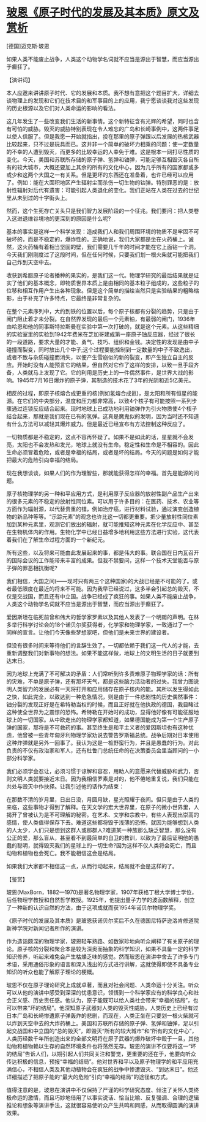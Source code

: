 # [玻恩《原子时代的发展及其本质》原文及赏析](https://www.vrrw.net/wx/14541.html)

[德国]迈克斯·玻恩

如果人类不能废止战争，人类这个动物学名词就不应当是源出于智慧，而应当源出于癫狂了。

【演讲词】

本人应邀来讲讲原子时代、它的发展和本质。我不想有意把这个题目扩大，详细去谈物理上的发现和它们在技术目的和军事目的上的应用，我宁愿谈谈我对这些发现的历史根源以及它们对人类命运的影响的看法。

这几年发生了一些改变我们生活的新事情。这个新特征含有光辉的希望，同时也含有可怕的威胁。毁灭的威胁特别表现在令人难忘的广岛和长崎事例中，这两件事足以使人信服了。但是我愿一开始就指出，投在那里的原子弹跟以后发展的热核武器比较起来，只不过是玩具而已。这并非一个简单的破坏力相乘的问题：使一定数量的不幸的人遭到毁灭，而更多的比较幸运的人幸免于难。这是根本一网打尽性质的变化。今天，美国和苏联所存储的原子弹、氢弹和铀弹，可能足够互相毁灭各自所有的较大城市，大概还要加上其余的所有的文化中心，因为几乎所有的国家都或多或少和这两个大国之一有关系。但是更坏的东西还在准备着，也许已经可以应用了。例如：能在大面积地区产生辐射尘而杀伤一切生物的钴弹。特别罪恶的是：放射性辐射对后代有遗害：可能引起人类退化的变化。我们正站在人类在过去的世纪里从未到过的十字街头上。

然而，这个生死存亡关头只是我们智力发展阶段的一个征兆。我们要问：把人类卷入这进退维谷境地的更深刻的原因是什么呢?

基本的事实是这样一个科学发现：造成我们人和我们周围环境的物质不是牢固不可破坏的，而是不稳定的，爆炸性的。正确地说，我们大家都是坐在火药桶上。诚然，这火药桶有着相当坚固的壁，我们需要几千年的时间才能在它上面钻一个洞。今天我们刚刚度过了这段时间，但在任何时候，只要我们划一根火柴就可能把我们自己炸到天空中去。

收获到希腊原子论者播种的果实的，是我们这一代。物理学研究的最后结果就是证实了他们的基本概念，即物质世界本质上是由相同的基本粒子组成的，这些粒子的位移和相互作用产生出各种现象。但是这个简单的描绘当然只是实验结果的粗略缩影，由于补充了许多特点，它最终是非常复杂的。



在整个元素序列中，大约到铁的位置以后，每个原子核都有分裂的趋势，只是由于闸门阻止着才未分裂。在自然界发现的最后一个元素铀，有最弱的闸门，1936年由哈恩和他的同事斯特拉斯曼在实验中第一次打破的，就是这个元素。从这些精细的实验室里的实验到1942年费米在芝加哥建成第一座原子铀反应器，经过了很长的一段道路，要求大量的才能、勇气、技巧、组织和金钱。决定性的发现是由中子碰撞而裂变，同时放出几个中子;这个过程要能控制到一定数量的中子不致逸出，或者不致与杂质碰撞而消失，以便产生雪崩似的新的裂变，即产生独立自主的反应。开始时没有人能预言它的结果，但自然对它作了这样的安排，以致一旦手段齐备，人类就马上发现了它。它的利用是历史上的一件偶然事件，是世界大战的影响。1945年7月16日爆炸的原子弹，其制造的技术花了3年的光阴和近5亿美元。

相反的过程，即原子核熔合成更重的核(例如氢熔合成氦)，是太阳和所有恒星的能源。在它们的中央部分，温度和压力都非常高，以致4个核子有可能按照一系列步骤通过连锁反应结合起来。现时地球上已成功地利用铀弹作为引火物质使4个核子结合起来，那就是我们现在已有的氢弹。这真是魔鬼似的发明，因为当时还不知道有什么方法可以减轻其爆炸威力。但是最近已经宣布有方法控制这种反应了。

一切物质都是不稳定的，这点不容再怀疑了。如果不是如此的话，星星就不会发亮，太阳也不会发热和发光，地球上就没有生命。稳定性和生命是不相容的。因此生命必须冒着危险，或者是幸福的结局，或者是坏的结局。今天的问题是如何才能把最大的危险引向幸福的结局。

现在我想谈谈，如果人们的作为理智些，那就能获得怎样的幸福。首先是能源的问题。

原子核物理学的另一种和平应用方式，是利用原子反应器的放射性副产品生产出来的很多元素的不稳定的放射性同位素。可以用于许多目的：在医药、技术、农业等方面作为辐射源，以代替贵重的镭，例如治疗癌，进行材料试验，通过演变创造植物的新品种等等。“示踪元素”的观念也许比这一切都更重要。把少量放射性同位素加到某种元素里，观测它们放出的辐射，就可能推知这种元素在化学反应中、甚至在生物机体内的作用。生物化学中已经日益增多地利用这些方法进行实验，这代表着我们在了解生命过程方面的一个新纪元。

所有这些，以及将来可能由此发展起来的事，都是伟大的事。联合国在日内瓦召开的国际会议的工作能带来丰富的成果。但我不禁要问，这样一个技术天堂能否与原子弹的罪恶相抗衡呢?

我们相信，大国之间(——现时只有两三个这种国家)的大战已经是不可能的了。或者最低限度在最近的将来不可能。因为我早已经说过，这多半会引起总的毁灭，不仅是交战国，而且还有中立国。战争已经成了疯狂的事。如果人类不能废止战争，人类这个动物学名词就不应当是源出于智慧，而应当源出于癫狂了。

爱因斯坦在临死前曾和伟大的哲学家罗素以及其他人发表了一个明朗的声明。在林多举行科学讨论会的18个诺贝尔奖获得者，化学家和物理学家，一致通过了一个同样的宣言。让他们今天像些梦想家吧，但他们是未来世界的建设者。

但没有很多时间来等待他们的言辞生效了。一切都依赖于我们这一代人的才能，去重新调整我们对新事物的想法。如果不能这样做，地球上的文明生活的日子就要到达末日。

因为地球上充满了不可解决的矛盾：人们常听到许多责难原子物理学家的话：所有的灾难，不单是原子弹，还有那坏天气，都是这些脑力活动者的过失。我曾力图说明人类智力的发展必有一天将打开和应用储存在原子核内的能。其所以发生得如此之快，如此完全，以致达到一种危急情况，则是由于一件悲剧性的历史偶然事件：铀分裂的发现正好是在希特勒当权的时候，而且正好就在他执政的德国，我目睹过这种使全世界为之震惊的恐怖。希特勒在开始时的成功，显得他好像有可能征服地球上的一切国家。从中欧走出的物理学家都知道，如果德国能成为第一个生产原子弹的国家，那将是不可救药的事。甚至终生是和平主义者的爱因斯坦也有这种忧虑，他曾被一些青年匈牙利物理学家劝说去警告罗斯福总统。战争后期对日本使用这种炸弹就是另外一回事了。我认为这是一桩野蛮行为，并且是愚蠢的行为。对此负责的不仅有政治家和军人，还有杜鲁门总统任命的在决策委员会里当顾问的一小部分科学家。

我们必须学会忍让，必须习惯于谅解和容忍，用助人的意愿来代替威胁和武力，否则文明人类就要接近末日。因为我相信罗素是对的，他不倦地重复说，我们只能在共处与毁灭中作抉择。让我引述他的话作为结束：

在那数不清的岁月里，日出日没，月圆月缺，星光照耀于夜间。但只是由于人类的来临，这些事物才得到了解释。在天文学的宏大世界里，在原子的微小世界里，人揭开了曾被认为是不可理解的秘密。在艺术、文学和宗教中，有些人表现出崇高的感情，使人类值得保存下去。难道这些都将毁于浅薄的恐怖，就因为能够想到人类的人太少，人们只是想到这群人或那群人?难道某一种族那么缺乏智慧，那么没有公正的爱，那么盲从，甚至看不到最简单的自卫的教训，以致为了最后证明他的愚蠢的聪明，就得毁灭我们的星球上的一切生命?因为这样不仅人类将会死亡，而且动物和植物也会死亡。我不能相信这会是结局。

如果我们大家都不相信这一点，从而行动起来，结局就不会是这样的了。

【鉴赏】

玻恩(MaxBorn，1882—1970)是著名物理学家，1907年获格丁根大学博士学位，后任物理学教授和自然哲学教授。1925年，他提出量子力学的波函数解释，创立了一种新的认识自然的方法，由于这项成就而获1954年诺贝尔物理学奖。

《原子时代的发展及其本质》是玻恩获诺贝尔奖后不久在德国尼特萨逊洛肯修道院新神学院对新闻记者所作的演讲。

作为造诣颇深的物理学家，玻恩轻车熟路、如数家珍地向听众阐释了有关原子的理论。原子核的分裂和聚合本是较为深奥而抽象的科学知识，如果不具备一定的科学知识修养，听起来难免会产生枯燥乏味的感觉。然而玻恩在演讲中舍去了许多专门术语，采用通俗形象的语言和深入浅出的方式进行讲解，这就使得即使不具备专业知识的听众也能了解原子理论的梗概。

玻恩不仅在原子理论研究上成就卓著，而且对社会问题、人类命运十分关注。听众可以从他的演讲中感受到深深的忧患意识，领悟到一个科学家应有的科学良心和社会正义感、历史责任感。他认为，原子能既可以给人类社会带来“幸福的结局”，也可以带来“坏的结局”。他深知原子武器对人类的毁灭性威胁。人类历史上已经有过日本广岛和长崎惨遭原子弹轰炸的悲剧，而现在，人类正坐在只要划一根火柴就可以炸到天空中去的大炸药桶上。美国和苏联所存储的原子弹、氢弹和铀弹，足以引起交战国和中立国的“总的毁灭”，即毁灭“所有的较大城市”和“所有的文化中心”，人类历经数千年所创造出来的全部文明将在原子武器的爆炸破坏中毁于一旦，其他动物和植物赖以生存的自然环境条件也将荡然无存。玻恩的演讲不仅要将这一“坏的结局”告诉人们，以期引起人们共同关注和警觉，更重要的还在于，他要向听众传达积极的信息，预报“幸福的结局”。他对世界和平以及原子物理学的和平应用充满信心，不相信人类及其他动植物会在疯狂的战争中惨遭毁灭、“到达末日”。他还详细描述了把原子能的“最大的危险”引向“幸福的结局”的途径和方式。

值得注意的是，玻恩在演讲中不仅保持了严谨的科学研究态度、倾注了关怀人类终极命运的激情，而且巧妙地借用了以事实说话、恰当比喻、反复强调、合理的逻辑推论和想象等演讲手法，这就很容易使听众产生共鸣和同感，从而取得圆满的演讲效果。

